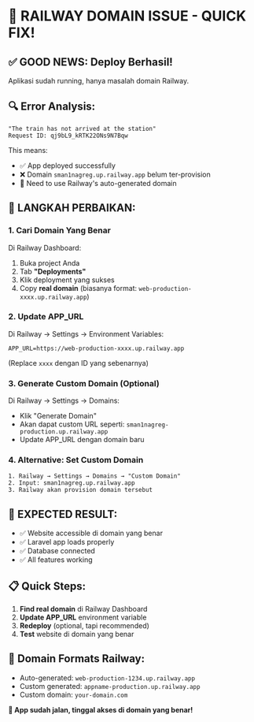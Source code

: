 # 🚂 RAILWAY DOMAIN ISSUE - QUICK FIX!

## ✅ **GOOD NEWS: Deploy Berhasil!**

Aplikasi sudah running, hanya masalah domain Railway.

## 🔍 **Error Analysis:**

```
"The train has not arrived at the station"
Request ID: qj9bL9_kRTK22ONs9N7Bqw
```

This means:

-   ✅ App deployed successfully
-   ❌ Domain `sman1nagreg.up.railway.app` belum ter-provision
-   🔧 Need to use Railway's auto-generated domain

## 🚀 **LANGKAH PERBAIKAN:**

### 1. **Cari Domain Yang Benar**

Di Railway Dashboard:

1. Buka project Anda
2. Tab **"Deployments"**
3. Klik deployment yang sukses
4. Copy **real domain** (biasanya format: `web-production-xxxx.up.railway.app`)

### 2. **Update APP_URL**

Di Railway → Settings → Environment Variables:

```
APP_URL=https://web-production-xxxx.up.railway.app
```

(Replace `xxxx` dengan ID yang sebenarnya)

### 3. **Generate Custom Domain (Optional)**

Di Railway → Settings → Domains:

-   Klik "Generate Domain"
-   Akan dapat custom URL seperti: `sman1nagreg-production.up.railway.app`
-   Update APP_URL dengan domain baru

### 4. **Alternative: Set Custom Domain**

```
1. Railway → Settings → Domains → "Custom Domain"
2. Input: sman1nagreg.up.railway.app
3. Railway akan provision domain tersebut
```

## 🎯 **EXPECTED RESULT:**

-   ✅ Website accessible di domain yang benar
-   ✅ Laravel app loads properly
-   ✅ Database connected
-   ✅ All features working

## 📋 **Quick Steps:**

1. **Find real domain** di Railway Dashboard
2. **Update APP_URL** environment variable
3. **Redeploy** (optional, tapi recommended)
4. **Test** website di domain yang benar

## 🔗 **Domain Formats Railway:**

-   Auto-generated: `web-production-1234.up.railway.app`
-   Custom generated: `appname-production.up.railway.app`
-   Custom domain: `your-domain.com`

**🎉 App sudah jalan, tinggal akses di domain yang benar!**
